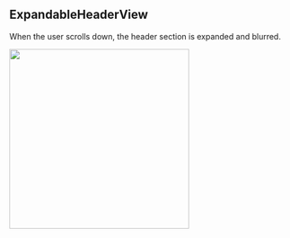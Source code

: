 ## ExpandableHeaderView

When the user scrolls down, the header section is expanded and blurred.

<img src="https://user-images.githubusercontent.com/569085/209664294-0cda9ac1-bddb-4890-a067-8fb8227d5714.gif" width="320"/>
